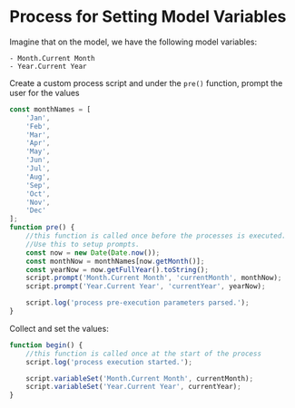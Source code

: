 # Process for Setting Model Variables

Imagine that on the model, we have the following model variables:

	- Month.Current Month
	- Year.Current Year

Create a custom process script and under the `pre()` function, prompt the user for the values

```javascript
const monthNames = [
	'Jan',
	'Feb',
	'Mar',
	'Apr',
	'May',
	'Jun',
	'Jul',
	'Aug',
	'Sep',
	'Oct',
	'Nov',
	'Dec'
];
function pre() {
	//this function is called once before the processes is executed.
	//Use this to setup prompts.
	const now = new Date(Date.now());
	const monthNow = monthNames[now.getMonth()];
	const yearNow = now.getFullYear().toString();
	script.prompt('Month.Current Month', 'currentMonth', monthNow);
	script.prompt('Year.Current Year', 'currentYear', yearNow);

	script.log('process pre-execution parameters parsed.');
}
```

Collect and set the values: 

```javascript
function begin() {
	//this function is called once at the start of the process
	script.log('process execution started.');

	script.variableSet('Month.Current Month', currentMonth);
	script.variableSet('Year.Current Year', currentYear);
}
```

